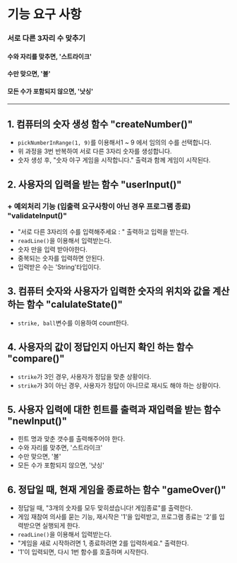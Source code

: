 # 기능 요구 사항
### 서로 다른 3자리 수 맞추기
#### 수와 자리를 맞추면, '스트라이크'
#### 수만 맞으면, '볼'
#### 모든 수가 포함되지 않으면, '낫싱'

---
## 1. 컴퓨터의 숫자 생성 함수 "createNumber()"

- `pickNumberInRange(1, 9)`를 이용해서1 ~ 9 에서 임의의 수를 선택합니다.
- 위 과정을 3번 반복하여 서로 다른 3자리 숫자를 생성합니다.
- 숫자 생성 후, "숫자 야구 게임을 시작합니다." 출력과 함께 게임이 시작된다.


## 2. 사용자의 입력을 받는 함수 "userInput()"
### + 예외처리 기능 (입출력 요구사항이 아닌 경우 프로그램 종료) "validateInput()"

- "서로 다른 3자리의 수를 입력해주세요 : " 출력하고 입력을 받는다.
- `readLine()`을 이용해서 입력받는다.
- 숫자 만을 입력 받아야한다.
- 중복되는 숫자를 입력하면 안된다.
- 입력받은 수는 'String'타입이다.


## 3. 컴퓨터 숫자와 사용자가 입력한 숫자의 위치와 값을 계산하는 함수 "calulateState()"

- `strike, ball`변수를 이용하여 count한다.


## 4. 사용자의 값이 정답인지 아닌지 확인 하는 함수 "compare()"

- `strike`가 3인 경우, 사용자가 정답을 맞춘 상황이다.
- `strike`가 3이 아닌 경우, 사용자가 정답이 아니므로 재시도 해야 하는 상황이다.


## 5. 사용자 입력에 대한 힌트를 출력과 재입력을 받는 함수 "newInput()"

- 힌트 명과 맞춘 갯수를 출력해주어야 한다.
- 수와 자리를 맞추면, '스트라이크'
- 수만 맞으면, '볼'
- 모든 수가 포함되지 않으면, '낫싱'


## 6. 정답일 때, 현재 게임을 종료하는 함수 "gameOver()"

- 정답일 때, "3개의 숫자를 모두 맞히셨습니다! 게임종료"를 출력한다.
- 게임 재참여 의사를 묻는 기능,
재시작은 '1'을 입력받고, 프로그램 종료는 '2'를 입력받으면 실행되게 한다.
- `readLine()`을 이용해서 입력받는다.
- "게임을 새로 시작하려면 1, 종료하려면 2를 입력하세요." 출력한다.
- '1'이 입력되면, 다시 1번 함수를 호출하며 시작한다.


